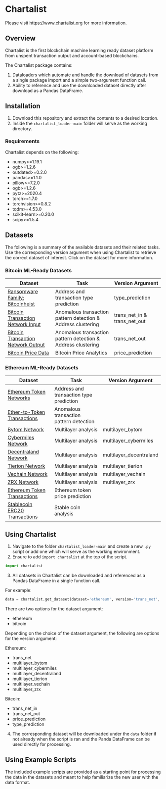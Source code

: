 # Chartalist
Please visit https://www.chartalist.org for more information.

## Overview
Chartalist is the first blockchain machine learning ready dataset platform from unspent transaction output and account-based blockchains.

The Chartalist package contains:
1. Dataloaders which automate and handle the download of datasets from a single package import and a simple two-argument function call.
2. Ability to reference and use the downloaded dataset directly after download as a Pandas DataFrame.

## Installation
1. Download this repository and extract the contents to a desired location.
2. Inside the `chartalist_loader-main` folder will serve as the working directory.

### Requirements
Chartalist depends on the following:

-	numpy>=1.19.1
-	ogb>=1.2.6
-	outdated>=0.2.0
-	pandas>=1.1.0
-	pillow>=7.2.0
-	ogb>=1.2.6
-	pytz>=2020.4
-	torch>=1.7.0
-	torchvision>=0.8.2
-	tqdm>=4.53.0
-	scikit-learn>=0.20.0
-	scipy>=1.5.4


## Datasets

The following is a summary of the available datasets and their related tasks.  Use the corresponding version argument when using Chartalist to retrieve the correct dataset of interest.  Click on the dataset for more information. 

### Bitcoin ML-Ready Datasets
| Dataset                                      | Task                                                         | Version Argument                                |
| -------------------------------------------- | ------------------------------------------------------------ | ------------------------------------------------|
| [Ransomware Family: Bitcoinheist](https://chartalist.org/btc/TaskTypePrediction.html)              | Address and transaction type prediction                      | type_prediction                                 |       
| [Bitcoin Transaction Network Input](https://chartalist.org/BitcoinData.html)            | Anomalous transaction pattern detection & Address clustering | trans_net_in & trans_net_out                    |
| [Bitcoin Transaction Network Output](https://chartalist.org/BitcoinData.html)           | Anomalous transaction pattern detection & Address clustering | trans_net_out                                   |
| [Bitcoin Price Data](https://chartalist.org/btc/TaskPriceAnalytics.html)                           | Bitcoin Price Analytics                                      | price_prediction                                |

### Ethereum ML-Ready Datasets
| Dataset                                      | Task                                                         | Version Argument                                |
| -------------------------------------------- | ------------------------------------------------------------ | ------------------------------------------------|
| [Ethereum Token Networks](https://chartalist.org/eth/TaskTypePrediction.html)                      | Address and transaction type prediction                      |                                                 |       
| [Ether-to-Token Transactions](https://chartalist.org/eth/TaskPatternDetection.html)                  | Anomalous transaction pattern detection                      |                                                 |
| [Bytom Network](https://chartalist.org/eth/TaskMultilayer.html)                                | Multilayer analysis                                          | multilayer_bytom                                |
| [Cybermiles Network](https://chartalist.org/eth/TaskMultilayer.html)                           | Multilayer analysis                                          | multilayer_cybermiles                           |
| [Decentraland Network](https://chartalist.org/eth/TaskMultilayer.html)                         | Multilayer analysis                                          | multilayer_decentraland                         |
| [Tierion Network](https://chartalist.org/eth/TaskMultilayer.html)                              | Multilayer analysis                                          | multilayer_tierion                              |
| [Vechain Network](https://chartalist.org/eth/TaskMultilayer.html)                              | Multilayer analysis                                          | multilayer_vechain                              |
| [ZRX Network](https://chartalist.org/eth/TaskMultilayer.html)                                  | Multilayer analysis                                          | multilayer_zrx                                  |
| [Ethereum Token Transactions](https://chartalist.org/eth/TaskPriceAnalytics.html)                   | Ethereum token price prediction                              |                                                 |
| [Stablecoin ERC20 Transactions](https://chartalist.org/eth/StablecoinAnalysis.html)                | Stable coin analysis                                         |                                                 |

## Using Chartalist
1. Navigate to the folder `chartalist_loader-main` and create a new `.py` script or add one which will serve as the working environment.
2. Ensure to add `import chartalist` at the top of the script.
```py 
import chartalist 
```
3. All datasets in Chartalist can be downloaded and referenced as a Pandas DataFrame in a single function call.

For example:

```py
data = chartalist.get_dataset(dataset='ethereum', version='trans_net', download=True, data_frame=True)
```
There are two options for the dataset argument:
- ethereum
- bitcoin  

Depending on the choice of the dataset argument, the following are options for the version argument:

Ethereum:
- trans_net
- multilayer_bytom
- multilayer_cybermiles
- multilayer_decentraland
- multilayer_tierion
- multilayer_vechain
- multilayer_zrx  

Bitcoin:
- trans_net_in
- trans_net_out
- price_prediction
- type_prediction

4. The corresponding dataset will be downloaded under the `data` folder if not already when the script is ran and the Panda DataFrame can be used directly for processing.

## Using Example Scripts

The included example scripts are provided as a starting point for processing the data in the datasets and meant to help familiarize the new user with the data format.
